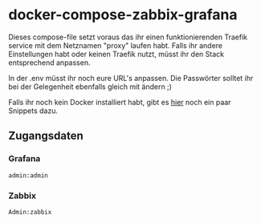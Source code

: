 # docker-compose-zabbix-grafana

Dieses compose-file setzt voraus das ihr einen funktionierenden Traefik service mit dem Netznamen "proxy" laufen habt.
Falls ihr andere Einstellungen habt oder keinen Traefik nutzt, müsst ihr den Stack entsprechend anpassen.

In der .env müsst ihr noch eure URL's anpassen.
Die Passwörter solltet ihr bei der Gelegenheit ebenfalls gleich mit ändern ;)

Falls ihr noch kein Docker installiert habt, gibt es [hier](https://blog.denniseisold.de/blog/2023/03/15/docker-snippets/) noch ein paar Snippets dazu.

## Zugangsdaten

### Grafana
`admin:admin`

### Zabbix
`Admin:zabbix`